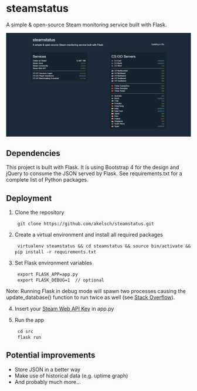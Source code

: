# steamstatus
A simple &amp; open-source Steam monitoring service built with Flask.

<img src="https://raw.githubusercontent.com/akelsch/steamstatus/master/readme.png" width="540">

## Dependencies
This project is built with Flask. It is using Bootstrap 4 for the design and jQuery to consume the JSON served by Flask. See requirements.txt for a complete list of Python packages.

## Deployment
1. Clone the repository

        git clone https://github.com/akelsch/steamstatus.git

2. Create a virtual environment and install all required packages

        virtualenv steamstatus && cd steamstatus && source bin/activate && pip install -r requirements.txt

3. Set Flask environment variables

        export FLASK_APP=app.py
        export FLASK_DEBUG=1  // optional

Note: Running Flask in debug mode will spawn two processes causing the update_database() function to run twice as well (see [Stack Overflow](https://stackoverflow.com/questions/25504149/why-does-running-the-flask-dev-server-run-itself-twice)).

4. Insert your [Steam Web API Key](https://steamcommunity.com/dev/apikey) in app.py

5. Run the app

        cd src
        flask run

## Potential improvements
* Store JSON in a better way
* Make use of historical data (e.g. uptime graph)
* And probably much more...
